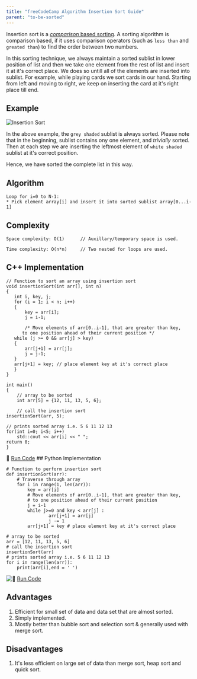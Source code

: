 ```yaml
---
title: "freeCodeCamp Algorithm Insertion Sort Guide"
parent: "to-be-sorted"
---
```


Insertion sort is a [_comparison_ based sorting](https://en.wikipedia.org/wiki/Comparison_sort). A sorting algorithm is comparison based, if it uses comparison operators (such as `less than` and `greated than`) to find the order between two numbers.

In this sorting technique, we always maintain a sorted sublist in lower position of list and then we take one element from the rest of list and insert it at it's correct place. We does so untill all of the elements are inserted into sublist. For example, while playing cards we sort cards in our hand. Starting from left and moving to right, we keep on inserting the card at it's right place till end.

## Example

![Insertion Sort](//discourse-user-assets.s3.amazonaws.com/original/2X/2/289cddf207e54981a05b56d9c267d078ed827c8b.png)

In the above example, the `grey shaded` sublist is always sorted. Please note that in the beginning, sublist contains ony one element, and _trivially_ sorted. Then at each step we are inserting the leftmost element of `white shaded` sublist at it's correct position.

Hence, we have sorted the complete list in this way.

## Algorithm

    Loop for i=0 to N-1:
    * Pick element array[i] and insert it into sorted sublist array[0...i-1]

## Complexity

    Space complexity: O(1)      // Auxillary/temporary space is used.

    Time complexity: O(n*n)     // Two nested for loops are used.

## C++ Implementation

    // Function to sort an array using insertion sort
    void insertionSort(int arr[], int n)
    {
       int i, key, j;
       for (i = 1; i < n; i++)
       {
           key = arr[i];
           j = i-1;

           /* Move elements of arr[0..i-1], that are greater than key,
          to one position ahead of their current position */
       while (j >= 0 && arr[j] > key)
       {
           arr[j+1] = arr[j];
           j = j-1;
       }
       arr[j+1] = key; // place element key at it's correct place
       }
    }

    int main()
    {
        // array to be sorted
        int arr[5] = {12, 11, 13, 5, 6};

        // call the insertion sort
    insertionSort(arr, 5);

    // prints sorted array i.e. 5 6 11 12 13
    for(int i=0; i<5; i++)
        std::cout << arr[i] << " ";
    return 0;
    }

:rocket: [Run Code](https://repl.it/CWZq) ## Python Implementation  

    # Function to perform insertion sort
    def insertionSort(arr):
        # Traverse through array
        for i in range(1, len(arr)):
            key = arr[i]
            # Move elements of arr[0..i-1], that are greater than key,
            # to one position ahead of their current position
            j = i-1
            while j>=0 and key < arr[j] :
                    arr[j+1] = arr[j]
                    j -= 1
            arr[j+1] = key # place element key at it's correct place

    # array to be sorted
    arr = [12, 11, 13, 5, 6]
    # call the insertion sort
    insertionSort(arr)
    # prints sorted array i.e. 5 6 11 12 13
    for i in range(len(arr)):
        print(arr[i],end = ' ')

![:rocket:](https://forum.freecodecamp.com/images/emoji/emoji_one/rocket.png?v=3 ":rocket:") [Run Code](https://repl.it/CWZi)

## Advantages

1.  Efficient for small set of data and data set that are almost sorted.
2.  Simply implemented.
3.  Mostly better than bubble sort and selection sort & generally used with merge sort.

## Disadvantages

1.  It's less efficient on large set of data than merge sort, heap sort and quick sort.

